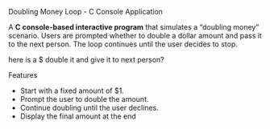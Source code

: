 Doubling Money Loop - C Console Application

A **C console-based interactive program** that simulates a “doubling money” scenario. Users are prompted whether to double a dollar amount and pass it to the next person. The loop continues until the user decides to stop. 

here is a $ double it and give it to next person?

 Features

- Start with a fixed amount of $1.
- Prompt the user to double the amount.
- Continue doubling until the user declines.
- Display the final amount at the end

